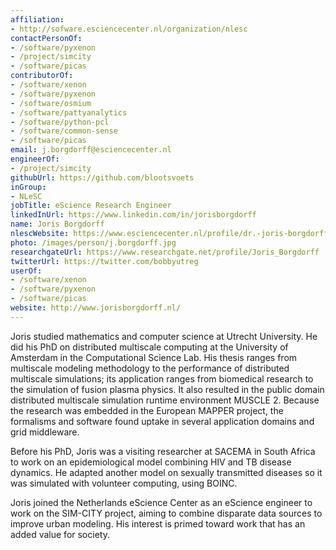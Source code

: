 ```yaml
---
affiliation:
- http://sofware.esciencecenter.nl/organization/nlesc
contactPersonOf:
- /software/pyxenon
- /project/simcity
- /software/picas
contributorOf:
- /software/xenon
- /software/pyxenon
- /software/osmium
- /software/pattyanalytics
- /software/python-pcl
- /software/common-sense
- /software/picas
email: j.borgdorff@esciencecenter.nl
engineerOf:
- /project/simcity
githubUrl: https://github.com/blootsvoets
inGroup:
- NLeSC
jobTitle: eScience Research Engineer
linkedInUrl: https://www.linkedin.com/in/jorisborgdorff
name: Joris Borgdorff
nlescWebsite: https://www.esciencecenter.nl/profile/dr.-joris-borgdorff
photo: /images/person/j.borgdorff.jpg
researchgateUrl: https://www.researchgate.net/profile/Joris_Borgdorff
twitterUrl: https://twitter.com/bobbyutreg
userOf:
- /software/xenon
- /software/pyxenon
- /software/picas
website: http://www.jorisborgdorff.nl/
---
```

Joris studied mathematics and computer science at Utrecht University. He did his PhD on distributed multiscale computing at the University of Amsterdam in the Computational Science Lab. His thesis ranges from multiscale modeling methodology to the performance of distributed multiscale simulations; its application ranges from biomedical research to the simulation of fusion plasma physics. It also resulted in the public domain distributed multiscale simulation runtime environment MUSCLE 2. Because the research was embedded in the European MAPPER project, the formalisms and software found uptake in several application domains and grid middleware.

Before his PhD, Joris was a visiting researcher at SACEMA in South Africa to work on an epidemiological model combining HIV and TB disease dynamics. He adapted another model on sexually transmitted diseases so it was simulated with volunteer computing, using BOINC.

Joris joined the Netherlands eScience Center as an eScience engineer to work on the SIM-CITY project, aiming to combine disparate data sources to improve urban modeling. His interest is primed toward work that has an added value for society.
